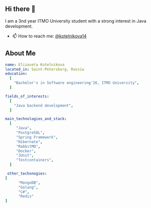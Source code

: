 ## Hi there 👋

I am a 3nd year ITMO University student with a strong interest in Java development.
- 📫 How to reach me: [@kotelnikova14](https://t.me/kotelnikova14)

## About Me
```yaml
name: Elizaveta Kotelnikova
located_in: Saint-Petersburg, Russia
education:
  [
    "Bachelor's in Software engineering'26, ITMO University",
  ]

fields_of_interests:
  [
    "Java backend development",
  ]

main_technologies_and_stack:
  [
     "Java",
     "PostgreSQL",
     "Spring Framework",
     "Hibernate",
     "RabbitMQ",
     "Docker",
     "JUnit",
     "Testcontainers",
  ]

 other_techonogies:
[
      "MongoDB",
      "Golang",
      "C#",
      "Redis"
]

```
